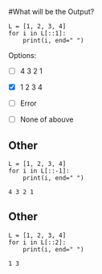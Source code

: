 #What will be the Output?

```
L = [1, 2, 3, 4]
for i in L[::1]:
    print(i, end=" ")
```

Options:
- [ ] 4 3 2 1

- [X] 1 2 3 4 

- [ ] Error

- [ ] None of abouve

## Other
```
L = [1, 2, 3, 4]
for i in L[::-1]:
    print(i, end=" ")
```
```
4 3 2 1
```

## Other 

```
L = [1, 2, 3, 4]
for i in L[::2]:
    print(i, end=" ")
```
```
1 3
```

